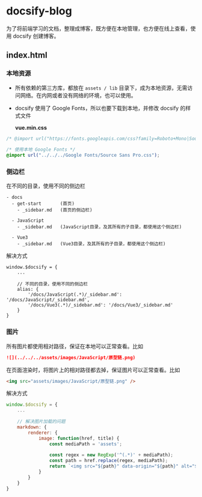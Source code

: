 # docsify-blog



为了将前端学习的文档，整理成博客，既方便在本地管理，也方便在线上查看，使用 docsify 创建博客。



## index.html

### 本地资源

- 所有依赖的第三方库，都放在 `assets / lib` 目录下，成为本地资源，无需访问网络。在内网或者没有网络的环境，也可以使用。

- docsify 使用了 Google Fonts，所以也要下载到本地，并修改 docsify 的样式文件

  **vue.min.css**

```css
/* @import url("https://fonts.googleapis.com/css?family=Roboto+Mono|Source+Sans+Pro:300,400,600"); */
  
/* 使用本地 Google Fonts */
@import url("../../../Google Fonts/Source Sans Pro.css");
```

  

### 侧边栏

在不同的目录，使用不同的侧边栏

```
- docs
  - get-start		(首页)
    - _sidebar.md	(首页的侧边栏)
    
  - JavaScript
    - _sidebar.md	(JavaScript目录，及其所有的子目录，都使用这个侧边栏)
  
  - Vue3
    - _sidebar.md	(Vue3目录，及其所有的子目录，都使用这个侧边栏)
```



解决方式

```
window.$docsify = {
	...
	
	// 不同的目录，使用不同的侧边栏
	alias: {
		'/docs/JavaScript(.*)/_sidebar.md': '/docs/JavaScript/_sidebar.md',
		'/docs/Vue3(.*)/_sidebar.md': '/docs/Vue3/_sidebar.md'
	}
}
```



### 图片

所有图片都使用相对路径，保证在本地可以正常查看。比如

```markdown
![](../../../assets/images/JavaScript/原型链.png)
```

在页面渲染时，将图片上的相对路径都去掉，保证图片可以正常查看。比如

```html
<img src="assets/images/JavaScript/原型链.png" />
```



解决方式

```js
window.$docsify = {
	...
	
	// 解决图片加载的问题
	markdown: {
		renderer: {
			image: function(href, title) {
				const mediaPath = 'assets';
				
				const regex = new RegExp('^(.*)' + mediaPath);
				const path = href.replace(regex, mediaPath);
				return `<img src="${path}" data-origin="${path}" alt="${title}">`
			}
		}
	}
}
```

